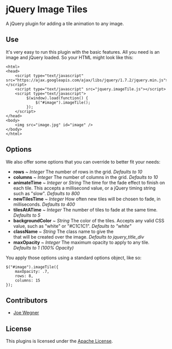 jQuery Image Tiles
==================

A jQuery plugin for adding a tile animation to any image.

Use
---
It's very easy to run this plugin with the basic features.  All you need is an image and jQuery loaded.  So your HTML might look like this:

```
<html>
<head>
    <script type="text/javascript" src="https://ajax.googleapis.com/ajax/libs/jquery/1.7.2/jquery.min.js"></script>
    <script type="text/javascript" src="jquery.imageTile.js"></script>
    <script type="text/javascript">
         $(window).load(function() {
             $("#image").imageTile();
         });
    </script>
</head>
<body>
    <img src="image.jpg" id="image" />
</body>
</html>
```

Options
-------

We also offer some options that you can override to better fit your needs:

- **rows** ~ _Integer_ The number of rows in the grid. _Defaults to 10_
- **columns** ~ _Integer_ The number of columns in the grid. _Defaults to 10_
- **animateTime** ~ _Integer_ or _String_ The time for the fade effect to finish on each tile.  This accepts a millisecond value, or a jQuery timing string such as "slow". _Defaults to 800_
- **newTilesTime** ~ _Integer_ How often new tiles will be chosen to fade, in milliseconds.  _Defaults to 400_
- **tilesAtATime** ~ _Integer_ The number of tiles to fade at the same time. _Defaults to 5_
- **backgroundColor** ~ _String_ The color of the tiles.  Accepts any valid CSS value, such as "white" or "#C1C1C1". _Defaults to "white"_
- **className** ~ _String_ The class name to give the <div> that will be created over the image. _Defaults to jquery\_title\_div_
- **maxOpacity** ~ _Integer_ The maximum opacity to apply to any tile. _Defaults to 1 (100% Opacity)_  
                
You apply those options using a standard options object, like so:

```
$("#image").imageTile({
	maxOpacity: .7,
	rows: 8,
	columns: 15
});
```

Contributors
------------

- [Joe Wegner](https://www.twitter.com/Joe_Wegner)

License
-------

This plugins is licensed under the [Apache License](http://www.apache.org/licenses/LICENSE-2.0.html).
